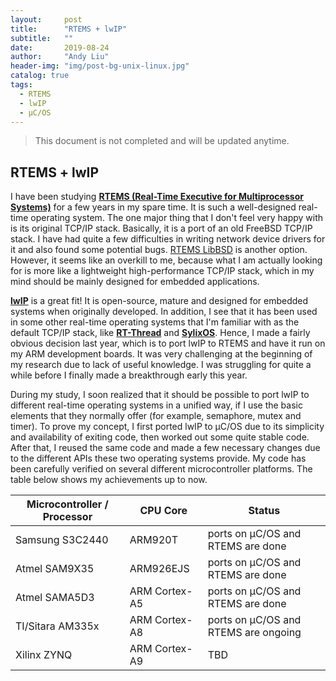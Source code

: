 ```yaml
---
layout:     post
title:      "RTEMS + lwIP"
subtitle:   ""
date:       2019-08-24 
author:     "Andy Liu"
header-img: "img/post-bg-unix-linux.jpg"
catalog: true
tags:
  - RTEMS
  - lwIP
  - µC/OS
---
```


> This document is not completed and will be updated anytime.

## RTEMS + lwIP

I have been studying [**RTEMS (Real-Time Executive for Multiprocessor Systems)**](https://www.rtems.org) for a few years in my spare time. It is such a well-designed real-time operating system. The one major thing that I don't feel very happy with is its original TCP/IP stack. Basically, it is a port of an old FreeBSD TCP/IP stack. I have had quite a few difficulties in writing network device drivers for it and also found some potential bugs. [RTEMS LibBSD](https://github.com/RTEMS/rtems-libbsd) is another option. However, it seems like an overkill to me, because what I am actually looking for is more like a lightweight high-performance TCP/IP stack, which in my mind should be mainly designed for embedded applications. 

[**lwIP**](https://savannah.nongnu.org/projects/lwip/) is a great fit! It is open-source, mature and designed for embedded systems when originally developed. In addition, I see that it has been used in some other real-time operating systems that I'm familiar with as the default TCP/IP stack, like [**RT-Thread**](https://en.wikipedia.org/wiki/RT-Thread) and [**SylixOS**](http://www.sylixos.com). Hence, I made a fairly obvious decision last year, which is to port lwIP to RTEMS and have it run on my ARM development boards. It was very challenging at the beginning of my research due to lack of useful knowledge. I was struggling for quite a while before I finally made a breakthrough early this year.   

During my study, I soon realized that it should be possible to port lwIP to different real-time operating systems in a unified way, if I use the basic elements that they normally offer (for example, semaphore, mutex and timer). To prove my concept, I first ported lwIP to µC/OS due to its simplicity and availability of exiting code, then worked out some quite stable code. After that, I reused the same code and made a few necessary changes due to the different APIs these two operating systems provide. My code has been carefully verified on several different microcontroller platforms. The table below shows my achievements up to now.


| Microcontroller / Processor | CPU Core      | Status                               |
|-----------------------------|---------------|--------------------------------------|
| Samsung S3C2440             | ARM920T       | ports on µC/OS and RTEMS are done    |
| Atmel SAM9X35               | ARM926EJS     | ports on µC/OS and RTEMS are done    |
| Atmel SAMA5D3               | ARM Cortex-A5 | ports on µC/OS and RTEMS are done    |
| TI/Sitara AM335x            | ARM Cortex-A8 | ports on µC/OS and RTEMS are ongoing |
| Xilinx ZYNQ                 | ARM Cortex-A9 | TBD                                  |